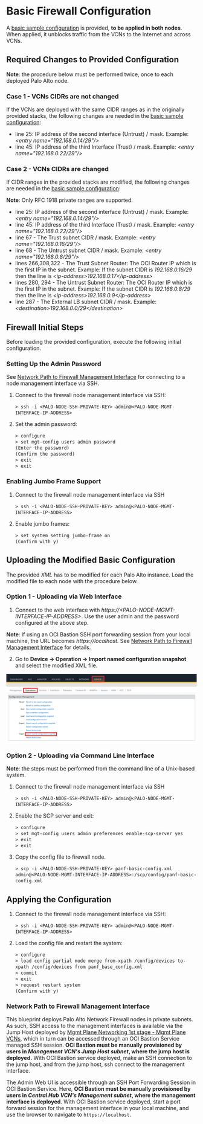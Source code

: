 # Basic Firewall Configuration

A [basic sample configuration](../mgmt-plane/firewall/panf_base_config.xml) is provided, **to be applied in both nodes**. When applied, it unblocks traffic from the VCNs to the Internet and across VCNs.

## Required Changes to Provided Configuration

**Note**: the procedure below must be performed twice, once to each deployed Palo Alto node.

### Case 1 - VCNs CIDRs are not changed

If the VCNs are deployed with the same CIDR ranges as in the originally provided stacks, the following changes are needed in the [basic sample configuration](../mgmt-plane/firewall/panf_base_config.xml):

- line 25: IP address of the second interface (Untrust) / mask. Example: *\<entry name="192.168.0.14/29"/\>*
- line 45: IP address of the third Interface (Trust) / mask. Example: *\<entry name="192.168.0.22/29"/\>*

### Case 2 - VCNs CIDRs are changed

If CIDR ranges in the provided stacks are modified, the following changes are needed in the [basic sample configuration](../mgmt-plane/firewall/panf_base_config.xml):

**Note**: Only RFC 1918 private ranges are supported.

- line 25: IP address of the second interface (Untrust) / mask. Example: *\<entry name="192.168.0.14/29"/\>*
- line 45: IP address of the third Interface (Trust) / mask. Example: *\<entry name="192.168.0.22/29"/\>*
- line 67 - The Trust subnet CIDR / mask. Example: *\<entry name="192.168.0.16/29"/\>*
- line 68 - The Untrust subnet CIDR / mask. Example: *\<entry name="192.168.0.8/29"/\>*
- lines 266,308,322 - The Trust Subnet Router: The OCI Router IP which is the first IP in the subnet. Example: If the subnet CIDR is *192.168.0.16/29* then the line is *\<ip-address\>192.168.0.17\</ip-address\>*
- lines 280, 294 - The Untrust Subnet Router: The OCI Router IP which is the first IP in the subnet. Example: If the subnet CIDR is *192.168.0.8/29* then the line is *\<ip-address\>192.168.0.9\</ip-address\>*
- line 287 - The External LB subnet CIDR / mask. Example: *\<destination\>192.168.0.0/29\</destination\>*


## Firewall Initial Steps

Before loading the provided configuration, execute the following initial configuration.

### Setting Up the Admin Password

See [Network Path to Firewall Management Interface](#network-path-to-firewall-management-interface) for connecting to a node management interface via SSH.

1. Connect to the firewall node management interface via SSH:
    ```
    > ssh -i <PALO-NODE-SSH-PRIVATE-KEY> admin@<PALO-NODE-MGMT-INTERFACE-IP-ADDRESS>
    ```

2. Set the admin password:
    ```
    > configure
    > set mgt-config users admin password
    (Enter the password)
    (Confirm the password)
    > exit
    > exit
    ```

### Enabling Jumbo Frame Support

1. Connect to the firewall node management interface via SSH
    ```
    > ssh -i <PALO-NODE-SSH-PRIVATE-KEY> admin@<PALO-NODE-MGMT-INTERFACE-IP-ADDRESS>
    ```

2. Enable jumbo frames:
    ```
    > set system setting jumbo-frame on
    (Confirm with y)
    ```

## Uploading the Modified Basic Configuration

The provided *XML* has to be modified for each Palo Alto instance. Load the modified file to each node with the procedure below.

### Option 1 - Uploading via Web Interface

1. Connect to the web interface with *https://\<PALO-NODE-MGMT-INTERFACE-IP-ADDRESS\>*. Use the user admin and the password configured at the above step. 

**Note**: If using an OCI Bastion SSH port forwarding session from your local machine, the URL becomes *https://localhost*. See [Network Path to Firewall Management Interface](#network-path-to-firewall-management-interface) for details.

2. Go to **Device -> Operation -> Import named configuration snapshot** and select the modified XML file. 

![PA Import menu](../../design/images/panf-import.png)


### Option 2 - Uploading via Command Line Interface

**Note**: the steps must be performed from the command line of a Unix-based system.

1. Connect to the firewall node management interface via SSH
    ```
    > ssh -i <PALO-NODE-SSH-PRIVATE-KEY> admin@<PALO-NODE-MGMT-INTERFACE-IP-ADDRESS>
    ```
2. Enable the SCP server and exit:
    ```
    > configure
    > set mgt-config users admin preferences enable-scp-server yes
    > exit
    > exit
    ```
3. Copy the config file to firewall node.
    ```
    > scp -i <PALO-NODE-SSH-PRIVATE-KEY> panf-basic-config.xml admin@<PALO-NODE-MGMT-INTERFACE-IP-ADDRESS>:/scp/config/panf-basic-config.xml
    ```

## Applying the Configuration

1. Connect to the firewall node management interface via SSH:
    ```
    > ssh -i <PALO-NODE-SSH-PRIVATE-KEY> admin@<PALO-NODE-MGMT-INTERFACE-IP-ADDRESS>
    ```
5. Load the config file and restart the system:
    ```
    > configure
    > load config partial mode merge from-xpath /config/devices to-xpath /config/devices from panf_base_config.xml
    > commit
    > exit
    > request restart system
    (Confirm with y)
    ```    

### <a name="network-path-to-firewall-management-interface">Network Path to Firewall Management Interface</a>

This blueprint deploys Palo Alto Network Firewall nodes in private subnets. As such, SSH access to the management interfaces is available via the Jump Host deployed by [Mgmt Plane Networking 1st stage - Mgmt Plane VCNs](./MPLANE-NETWORKING.md#stage1), which in turn can be accessed through an OCI Bastion Service managed SSH session. **OCI Bastion must be manually provisioned by users in _Management VCN's Jump Host subnet_, where the jump host is deployed.** With OCI Bastion service deployed, make an SSH connection to the jump host, and from the jump host, ssh connect to the management interface.

The Admin Web UI is accessible through an SSH Port Forwarding Session in OCI Bastion Service. Here, **OCI Bastion must be manually provisioned by users in _Central Hub VCN's Management subnet_, where the management interface is deployed**. With OCI Bastion service deployed, start a port forward session for the management interface in your local machine, and use the browser to navigate to ```https://localhost```.